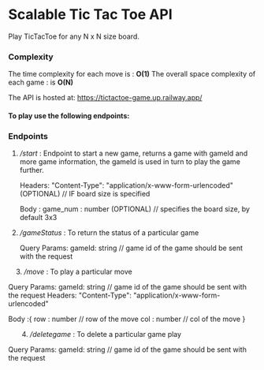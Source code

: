 # Scalable Tic Tac Toe API
Play TicTacToe for any N x N size board.

### Complexity
The time complexity for each move is : **O(1)**
The overall space complexity of each game : is **O(N)**

The API is hosted at: https://tictactoe-game.up.railway.app/

#### To play use the following endpoints:
### Endpoints
1. */start* :  Endpoint to start a new game, returns a game with gameId and more game information, the gameId is used in turn to play the game further.

	Headers:  "Content-Type": "application/x-www-form-urlencoded" (OPTIONAL) // IF board size is specified

	Body : game_num : number (OPTIONAL) // specifies the board size, by default 3x3

    
2. */gameStatus* : To return the status of a particular game

	Query Params: gameId: string // game id of the game should be sent with the request
		
    
3. */move* : To play a particular move

   Query Params: gameId: string // game id of the game should be sent with the request
   Headers: "Content-Type": "application/x-www-form-urlencoded" 

   Body :{
    row : number  // row of the move
    col : number  // col of the move 
   }

    
      
      
 4. */deletegame* :  To delete a particular game play
 
   Query Params: gameId: string // game id of the game should be sent with the request
